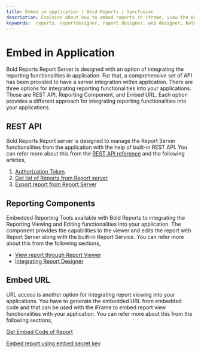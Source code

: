 ```yaml
---
title: Embed in application | Bold Reports | Syncfusion
description: Explains about how to embed reports in iframe, view the Bold Reports Server reports using the Report Viewer, integrate the Report Designer into other application.
keywords:  reports, reportdesigner, report designer, web designer, bold-reports reportdesigner.
---
```


# Embed in Application

Bold Reports Report Server is designed with an option of integrating the reporting functionalities in application. For that, a comprehensive set of API has been provided to have a server integration within application. There are three options for integrating reporting functionalities into your applications. Those are REST API, Reporting Component, and Embed URL. Each option provides a different approach for integrating reporting functionalities into your applications.

## REST API

Bold Reports Report server is designed to manage the Report Server functionalities from the application with the help of built-in REST API. You can refer more about this from the <a href="../../rest-api-reference/v1.0" target="_blank">REST API reference</a> and the following articles,

1. [Authorization Token](./../../developer-guide/how-to/generate-access-token-for-bold-reports-server-using-credentials/).
2. [Get list of Reports from Report server](../../developer-guide/how-to/get-list-of-items-from-bold-reports-server/)
3. [Export report from Report Server](./../../developer-guide/how-to/export-report-from-bold-reports-server/)

## Reporting Components

Embedded Reporting Tools available with Bold Reports to integrating the Reporting Viewing and Editing functionalities into your application. The component provides the capabilities to the viewer and edits the report with Report Server along with the built-in Report Service. You can refer more about this from the following sections,

* [View report through Report Viewer](./../embed-in-application/view-report-through-report-viewer/)
* [Integrating Report Designer](./../embed-in-application/integrating-report-designer/)

## Embed URL

URL access is another option for integrating report viewing into your applications. You have to generate the embedded URL from embedded code and that can be used with the iFrame to embed report view functionalities with your application. You can refer more about this from the following sections,

[Get Embed Code of Report](./../embed-in-application/iframe/embed-code-of-report/)

[Embed report using embed secret key](./../embed-in-application/iframe/embed-secret-key/)